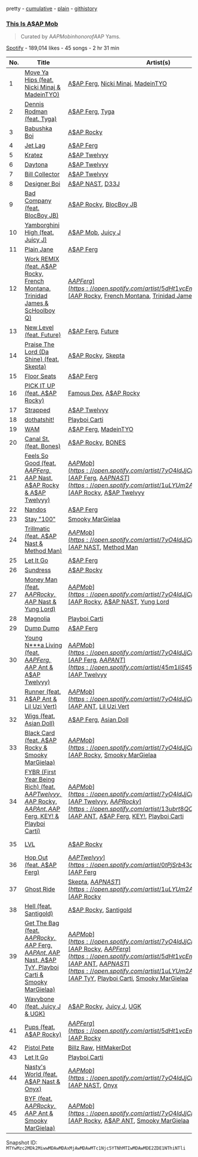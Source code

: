 pretty - [cumulative](/playlists/cumulative/37i9dQZF1DWXmxXDRgAKVq.md) - [plain](/playlists/plain/37i9dQZF1DWXmxXDRgAKVq) - [githistory](https://github.githistory.xyz/mackorone/spotify-playlist-archive/blob/main/playlists/plain/37i9dQZF1DWXmxXDRgAKVq)

### [This Is A$AP Mob](https://open.spotify.com/playlist/37i9dQZF1DWXmxXDRgAKVq)

> Curated by A$AP Mob in honor of A$AP Yams.

[Spotify](https://open.spotify.com/user/spotify) - 189,014 likes - 45 songs - 2 hr 31 min

| No. | Title | Artist(s) | Album | Length |
|---|---|---|---|---|
| 1 | [Move Ya Hips \(feat\. Nicki Minaj & MadeinTYO\)](https://open.spotify.com/track/13v5IXnvO2BccWwOx5rb4s) | [A$AP Ferg](https://open.spotify.com/artist/5dHt1vcEm9qb8fCyLcB3HL), [Nicki Minaj](https://open.spotify.com/artist/0hCNtLu0JehylgoiP8L4Gh), [MadeinTYO](https://open.spotify.com/artist/5SyGEPymt1G2uto47tVWvZ) | [Floor Seats II](https://open.spotify.com/album/0QcZ0udPMK7JkcZW3ptDXV) | 2:24 |
| 2 | [Dennis Rodman \(feat\. Tyga\)](https://open.spotify.com/track/2N8jIpNMutjwnt50OroVVL) | [A$AP Ferg](https://open.spotify.com/artist/5dHt1vcEm9qb8fCyLcB3HL), [Tyga](https://open.spotify.com/artist/5LHRHt1k9lMyONurDHEdrp) | [Floor Seats II](https://open.spotify.com/album/0QcZ0udPMK7JkcZW3ptDXV) | 3:18 |
| 3 | [Babushka Boi](https://open.spotify.com/track/643PW82aBMUa1FiWi5VQY7) | [A$AP Rocky](https://open.spotify.com/artist/13ubrt8QOOCPljQ2FL1Kca) | [Babushka Boi](https://open.spotify.com/album/3zOkSAbg9o7gQ3yXtZhx5v) | 3:07 |
| 4 | [Jet Lag](https://open.spotify.com/track/0AUurCHJ6A8Ua4yXyKXNuM) | [A$AP Ferg](https://open.spotify.com/artist/5dHt1vcEm9qb8fCyLcB3HL) | [Floor Seats](https://open.spotify.com/album/0Q3h1Bm5T7QPo8lI1S9mT6) | 3:23 |
| 5 | [Kratez](https://open.spotify.com/track/3eYXE4SPxwKUVQhRmJS5fD) | [A$AP Twelvyy](https://open.spotify.com/artist/0tPjSrb43a58uznKru1k2P) | [Before Noon](https://open.spotify.com/album/2uckSYAOC5DPO2poCKPYTl) | 3:04 |
| 6 | [Daytona](https://open.spotify.com/track/2YlK5QOMovLtTN10pWAYyd) | [A$AP Twelvyy](https://open.spotify.com/artist/0tPjSrb43a58uznKru1k2P) | [Before Noon](https://open.spotify.com/album/2uckSYAOC5DPO2poCKPYTl) | 3:12 |
| 7 | [Bill Collector](https://open.spotify.com/track/1hgJMdjMg5eyPqWlkVePxx) | [A$AP Twelvyy](https://open.spotify.com/artist/0tPjSrb43a58uznKru1k2P) | [Before Noon](https://open.spotify.com/album/2uckSYAOC5DPO2poCKPYTl) | 2:51 |
| 8 | [Designer Boi](https://open.spotify.com/track/5ZHdSdhLl9d79wasqTn3Ax) | [A$AP NAST](https://open.spotify.com/artist/1uLYUm2A6kpFYAECfAFoH1), [D33J](https://open.spotify.com/artist/6DIUUnQRMBTkigLlsAxblR) | [Designer Boi](https://open.spotify.com/album/7Lo5YxRSpt9VcQlxGbIxpa) | 2:10 |
| 9 | [Bad Company \(feat\. BlocBoy JB\)](https://open.spotify.com/track/3ZYwSDF9knZI0RVlKR4PHC) | [A$AP Rocky](https://open.spotify.com/artist/13ubrt8QOOCPljQ2FL1Kca), [BlocBoy JB](https://open.spotify.com/artist/4TEJudQY2pXxVHPE3gD2EU) | [Bad Company \(feat\. BlocBoy JB\)](https://open.spotify.com/album/2IB4u7CExI80gM2KbkDtDp) | 3:03 |
| 10 | [Yamborghini High \(feat\. Juicy J\)](https://open.spotify.com/track/2rqUblDWJKlMVwh9uJc0Vv) | [A$AP Mob](https://open.spotify.com/artist/7yO4IdJjCEPz7YgZMe25iS), [Juicy J](https://open.spotify.com/artist/5gCRApTajqwbnHHPbr2Fpi) | [Yamborghini High \(feat\. Juicy J\)](https://open.spotify.com/album/788rHiWVrWzM8dF7IiumCB) | 5:02 |
| 11 | [Plain Jane](https://open.spotify.com/track/4dVpf9jZjcORqGTLUaeYj9) | [A$AP Ferg](https://open.spotify.com/artist/5dHt1vcEm9qb8fCyLcB3HL) | [Still Striving](https://open.spotify.com/album/0tQ7Iu6EicQTPyhYRNWjaT) | 2:53 |
| 12 | [Work REMIX \(feat\. A$AP Rocky, French Montana, Trinidad James & ScHoolboy Q\)](https://open.spotify.com/track/7xVLFuuYdAvcTfcP3IG3dS) | [A$AP Ferg](https://open.spotify.com/artist/5dHt1vcEm9qb8fCyLcB3HL), [A$AP Rocky](https://open.spotify.com/artist/13ubrt8QOOCPljQ2FL1Kca), [French Montana](https://open.spotify.com/artist/6vXTefBL93Dj5IqAWq6OTv), [Trinidad James](https://open.spotify.com/artist/0I5HubncQ8E1MFZOlPDY4J), [ScHoolboy Q](https://open.spotify.com/artist/5IcR3N7QB1j6KBL8eImZ8m) | [Trap Lord](https://open.spotify.com/album/3smlfAmejcKMmAPg1G2Kki) | 4:43 |
| 13 | [New Level \(feat\. Future\)](https://open.spotify.com/track/11BIoKDpTJHX5mZt6p566h) | [A$AP Ferg](https://open.spotify.com/artist/5dHt1vcEm9qb8fCyLcB3HL), [Future](https://open.spotify.com/artist/1RyvyyTE3xzB2ZywiAwp0i) | [New Level \(feat\. Future\)](https://open.spotify.com/album/2daK0IhzlPK3pF79yUGaNY) | 4:27 |
| 14 | [Praise The Lord \(Da Shine\) \(feat\. Skepta\)](https://open.spotify.com/track/7ycWLEP1GsNjVvcjawXz3z) | [A$AP Rocky](https://open.spotify.com/artist/13ubrt8QOOCPljQ2FL1Kca), [Skepta](https://open.spotify.com/artist/2p1fiYHYiXz9qi0JJyxBzN) | [TESTING](https://open.spotify.com/album/3MATDdrpHmQCmuOcozZjDa) | 3:25 |
| 15 | [Floor Seats](https://open.spotify.com/track/645O1frAHmClaFygFT9EZa) | [A$AP Ferg](https://open.spotify.com/artist/5dHt1vcEm9qb8fCyLcB3HL) | [Floor Seats](https://open.spotify.com/album/0Q3h1Bm5T7QPo8lI1S9mT6) | 2:37 |
| 16 | [PICK IT UP \(feat\. A$AP Rocky\)](https://open.spotify.com/track/3ncgNpxLoBQ65ABk4djDyd) | [Famous Dex](https://open.spotify.com/artist/0WOxhx4hikIsyF3CRPLC8W), [A$AP Rocky](https://open.spotify.com/artist/13ubrt8QOOCPljQ2FL1Kca) | [Pick It Up \(feat\. A$AP Rocky\)](https://open.spotify.com/album/4NaE34wj8KRWoxRmgbr915) | 3:11 |
| 17 | [Strapped](https://open.spotify.com/track/3U0xbYGTtYZAUv3lEwPebJ) | [A$AP Twelvyy](https://open.spotify.com/artist/0tPjSrb43a58uznKru1k2P) | [12](https://open.spotify.com/album/41tn9gcVocI693HtBidKfi) | 3:17 |
| 18 | [dothatshit!](https://open.spotify.com/track/1KzNsOkpQthVwpCJrADJEQ) | [Playboi Carti](https://open.spotify.com/artist/699OTQXzgjhIYAHMy9RyPD) | [Playboi Carti](https://open.spotify.com/album/4rJgzzfFHAVFhCSt2P4I3j) | 3:04 |
| 19 | [WAM](https://open.spotify.com/track/3tZmmHehdQv4dLyrDajMR0) | [A$AP Ferg](https://open.spotify.com/artist/5dHt1vcEm9qb8fCyLcB3HL), [MadeinTYO](https://open.spotify.com/artist/5SyGEPymt1G2uto47tVWvZ) | [Floor Seats](https://open.spotify.com/album/0Q3h1Bm5T7QPo8lI1S9mT6) | 2:37 |
| 20 | [Canal St\. \(feat\. Bones\)](https://open.spotify.com/track/0rBMP6VVGRgwnzZCLpijyl) | [A$AP Rocky](https://open.spotify.com/artist/13ubrt8QOOCPljQ2FL1Kca), [BONES](https://open.spotify.com/artist/5v2WhpA59TJSdPh7LCx1lN) | [AT.LONG.LAST.A$AP](https://open.spotify.com/album/3arNdjotCvtiiLFfjKngMc) | 3:47 |
| 21 | [Feels So Good \(feat\. A$AP Ferg, A$AP Nast, A$AP Rocky & A$AP Twelvyy\)](https://open.spotify.com/track/2GDurWqMjyoIN4tufyWMHw) | [A$AP Mob](https://open.spotify.com/artist/7yO4IdJjCEPz7YgZMe25iS), [A$AP Ferg](https://open.spotify.com/artist/5dHt1vcEm9qb8fCyLcB3HL), [A$AP NAST](https://open.spotify.com/artist/1uLYUm2A6kpFYAECfAFoH1), [A$AP Rocky](https://open.spotify.com/artist/13ubrt8QOOCPljQ2FL1Kca), [A$AP Twelvyy](https://open.spotify.com/artist/0tPjSrb43a58uznKru1k2P) | [Feels So Good \(feat\. A$AP Ferg, A$AP Nast, A$AP Rocky & A$AP Twelvyy\)](https://open.spotify.com/album/0fPPktynlWuMw4VOFGCS1Y) | 3:25 |
| 22 | [Nandos](https://open.spotify.com/track/5kk89RYrVuGGNtE2pilxci) | [A$AP Ferg](https://open.spotify.com/artist/5dHt1vcEm9qb8fCyLcB3HL) | [Still Striving](https://open.spotify.com/album/0tQ7Iu6EicQTPyhYRNWjaT) | 2:55 |
| 23 | [Stay "100"](https://open.spotify.com/track/1hJjKYqtVt47RmRR0Q1vDA) | [Smooky MarGielaa](https://open.spotify.com/artist/2HO2kO7O5gEnM91dhobllP) | [Stay "100"](https://open.spotify.com/album/1BexHfFIu0svjzHCW9xd9Q) | 3:12 |
| 24 | [Trillmatic \(feat\. A$AP Nast & Method Man\)](https://open.spotify.com/track/4QZxGuNnoAth7qxzVOd3oR) | [A$AP Mob](https://open.spotify.com/artist/7yO4IdJjCEPz7YgZMe25iS), [A$AP NAST](https://open.spotify.com/artist/1uLYUm2A6kpFYAECfAFoH1), [Method Man](https://open.spotify.com/artist/4VmEWwd8y9MCLwexFMdpwt) | [Trillmatic \(feat\. A$AP Nast & Method Man\)](https://open.spotify.com/album/1ImqgYGNjfTGYEfQMYYbRs) | 3:59 |
| 25 | [Let It Go](https://open.spotify.com/track/0jYgfSncMwfefAUpUMcM5X) | [A$AP Ferg](https://open.spotify.com/artist/5dHt1vcEm9qb8fCyLcB3HL) | [Trap Lord](https://open.spotify.com/album/3smlfAmejcKMmAPg1G2Kki) | 4:42 |
| 26 | [Sundress](https://open.spotify.com/track/2aPTvyE09vUCRwVvj0I8WK) | [A$AP Rocky](https://open.spotify.com/artist/13ubrt8QOOCPljQ2FL1Kca) | [Sundress](https://open.spotify.com/album/3AlyvIIMZyT5LjWFeK5LSl) | 2:38 |
| 27 | [Money Man \(feat\. A$AP Rocky, A$AP Nast & Yung Lord\)](https://open.spotify.com/track/0foRpYmPs9PHIAMyXa5bTc) | [A$AP Mob](https://open.spotify.com/artist/7yO4IdJjCEPz7YgZMe25iS), [A$AP Rocky](https://open.spotify.com/artist/13ubrt8QOOCPljQ2FL1Kca), [A$AP NAST](https://open.spotify.com/artist/1uLYUm2A6kpFYAECfAFoH1), [Yung Lord](https://open.spotify.com/artist/17laxOcCw3XXLtLNndY9n5) | [Cozy Tapes: Vol\. 1 Friends \-](https://open.spotify.com/album/3RaACfwYTY9uiDy3VSWLLc) | 3:32 |
| 28 | [Magnolia](https://open.spotify.com/track/1e1JKLEDKP7hEQzJfNAgPl) | [Playboi Carti](https://open.spotify.com/artist/699OTQXzgjhIYAHMy9RyPD) | [Playboi Carti](https://open.spotify.com/album/4rJgzzfFHAVFhCSt2P4I3j) | 3:01 |
| 29 | [Dump Dump](https://open.spotify.com/track/2xgX6htrEkyF90i6cwnOf6) | [A$AP Ferg](https://open.spotify.com/artist/5dHt1vcEm9qb8fCyLcB3HL) | [Trap Lord](https://open.spotify.com/album/3smlfAmejcKMmAPg1G2Kki) | 3:34 |
| 30 | [Young N\*\*\*a Living \(feat\. A$AP Ferg, A$AP Ant & A$AP Twelvyy\)](https://open.spotify.com/track/3u9HxfcMCFYwJ2R0nkpDWV) | [A$AP Mob](https://open.spotify.com/artist/7yO4IdJjCEPz7YgZMe25iS), [A$AP Ferg](https://open.spotify.com/artist/5dHt1vcEm9qb8fCyLcB3HL), [A$AP ANT](https://open.spotify.com/artist/45m1IiS45uD1HcPlYkNWKj), [A$AP Twelvyy](https://open.spotify.com/artist/0tPjSrb43a58uznKru1k2P) | [Cozy Tapes: Vol\. 1 Friends \-](https://open.spotify.com/album/3RaACfwYTY9uiDy3VSWLLc) | 4:18 |
| 31 | [Runner \(feat\. A$AP Ant & Lil Uzi Vert\)](https://open.spotify.com/track/44gZSuP2nPUvab9ajBrnVM) | [A$AP Mob](https://open.spotify.com/artist/7yO4IdJjCEPz7YgZMe25iS), [A$AP ANT](https://open.spotify.com/artist/45m1IiS45uD1HcPlYkNWKj), [Lil Uzi Vert](https://open.spotify.com/artist/4O15NlyKLIASxsJ0PrXPfz) | [Cozy Tapes: Vol\. 1 Friends \-](https://open.spotify.com/album/3RaACfwYTY9uiDy3VSWLLc) | 3:19 |
| 32 | [Wigs \(feat\. Asian Doll\)](https://open.spotify.com/track/4UyN7m30nQQmhyzfhAwNjH) | [A$AP Ferg](https://open.spotify.com/artist/5dHt1vcEm9qb8fCyLcB3HL), [Asian Doll](https://open.spotify.com/artist/4guK7U9J36z76E1tWecJ0J) | [Floor Seats](https://open.spotify.com/album/0Q3h1Bm5T7QPo8lI1S9mT6) | 3:39 |
| 33 | [Black Card \(feat\. A$AP Rocky & Smooky MarGielaa\)](https://open.spotify.com/track/7yIxGTsByzEpbxmZtyP6rO) | [A$AP Mob](https://open.spotify.com/artist/7yO4IdJjCEPz7YgZMe25iS), [A$AP Rocky](https://open.spotify.com/artist/13ubrt8QOOCPljQ2FL1Kca), [Smooky MarGielaa](https://open.spotify.com/artist/2HO2kO7O5gEnM91dhobllP) | [Cozy Tapes Vol\. 2: Too Cozy](https://open.spotify.com/album/0qr1Fvi1haEDWVbFtekZLb) | 1:59 |
| 34 | [FYBR \(First Year Being Rich\) \(feat\. A$AP Twelvyy, A$AP Rocky, A$AP Ant, A$AP Ferg, KEY! & Playboi Carti\)](https://open.spotify.com/track/1jNrotshHZUS2wj7MU6Lw9) | [A$AP Mob](https://open.spotify.com/artist/7yO4IdJjCEPz7YgZMe25iS), [A$AP Twelvyy](https://open.spotify.com/artist/0tPjSrb43a58uznKru1k2P), [A$AP Rocky](https://open.spotify.com/artist/13ubrt8QOOCPljQ2FL1Kca), [A$AP ANT](https://open.spotify.com/artist/45m1IiS45uD1HcPlYkNWKj), [A$AP Ferg](https://open.spotify.com/artist/5dHt1vcEm9qb8fCyLcB3HL), [KEY!](https://open.spotify.com/artist/2tMOCIpxj6jwM9e6pmwGiP), [Playboi Carti](https://open.spotify.com/artist/699OTQXzgjhIYAHMy9RyPD) | [Cozy Tapes Vol\. 2: Too Cozy](https://open.spotify.com/album/0qr1Fvi1haEDWVbFtekZLb) | 3:31 |
| 35 | [LVL](https://open.spotify.com/track/4dz4nfY5LeFUR99uspA5e6) | [A$AP Rocky](https://open.spotify.com/artist/13ubrt8QOOCPljQ2FL1Kca) | [LONG.LIVE.A$AP \(Deluxe Version\)](https://open.spotify.com/album/1E1eyI5uGllppJZCxNoF9w) | 3:40 |
| 36 | [Hop Out \(feat\. A$AP Ferg\)](https://open.spotify.com/track/0wSeTpuEBS5uloIJ9tGhFi) | [A$AP Twelvyy](https://open.spotify.com/artist/0tPjSrb43a58uznKru1k2P), [A$AP Ferg](https://open.spotify.com/artist/5dHt1vcEm9qb8fCyLcB3HL) | [12](https://open.spotify.com/album/41tn9gcVocI693HtBidKfi) | 2:42 |
| 37 | [Ghost Ride](https://open.spotify.com/track/4bdEXTweGw1O4IEMbnn5Tv) | [Skepta](https://open.spotify.com/artist/2p1fiYHYiXz9qi0JJyxBzN), [A$AP NAST](https://open.spotify.com/artist/1uLYUm2A6kpFYAECfAFoH1), [A$AP Rocky](https://open.spotify.com/artist/13ubrt8QOOCPljQ2FL1Kca) | [Vicious EP](https://open.spotify.com/album/1dSvdsbgLtbSd7vUckHvKS) | 3:27 |
| 38 | [Hell \(feat\. Santigold\)](https://open.spotify.com/track/793xe74Xm4VFkkAOI6eZvy) | [A$AP Rocky](https://open.spotify.com/artist/13ubrt8QOOCPljQ2FL1Kca), [Santigold](https://open.spotify.com/artist/6Jrxnp0JgqmeUX1veU591p) | [LONG.LIVE.A$AP \(Deluxe Version\)](https://open.spotify.com/album/1E1eyI5uGllppJZCxNoF9w) | 3:51 |
| 39 | [Get The Bag \(feat\. A$AP Rocky, A$AP Ferg, A$AP Ant, A$AP Nast, A$AP TyY, Playboi Carti & Smooky MarGielaa\)](https://open.spotify.com/track/2AyyImkxFBEhfPmIe46Ppl) | [A$AP Mob](https://open.spotify.com/artist/7yO4IdJjCEPz7YgZMe25iS), [A$AP Rocky](https://open.spotify.com/artist/13ubrt8QOOCPljQ2FL1Kca), [A$AP Ferg](https://open.spotify.com/artist/5dHt1vcEm9qb8fCyLcB3HL), [A$AP ANT](https://open.spotify.com/artist/45m1IiS45uD1HcPlYkNWKj), [A$AP NAST](https://open.spotify.com/artist/1uLYUm2A6kpFYAECfAFoH1), [A$AP TyY](https://open.spotify.com/artist/3XRvpMCFnLf5pF3uiiuLfY), [Playboi Carti](https://open.spotify.com/artist/699OTQXzgjhIYAHMy9RyPD), [Smooky MarGielaa](https://open.spotify.com/artist/2HO2kO7O5gEnM91dhobllP) | [Cozy Tapes Vol\. 2: Too Cozy](https://open.spotify.com/album/0qr1Fvi1haEDWVbFtekZLb) | 4:16 |
| 40 | [Wavybone \(feat\. Juicy J & UGK\)](https://open.spotify.com/track/5cYZm4KeDKM8Pw8z5XRKJt) | [A$AP Rocky](https://open.spotify.com/artist/13ubrt8QOOCPljQ2FL1Kca), [Juicy J](https://open.spotify.com/artist/5gCRApTajqwbnHHPbr2Fpi), [UGK](https://open.spotify.com/artist/6ZhjJOJXXwnPS8PrXdmjLw) | [AT.LONG.LAST.A$AP](https://open.spotify.com/album/3arNdjotCvtiiLFfjKngMc) | 5:03 |
| 41 | [Pups \(feat\. A$AP Rocky\)](https://open.spotify.com/track/4qqFsDCGpuIBMiMxjJB8w4) | [A$AP Ferg](https://open.spotify.com/artist/5dHt1vcEm9qb8fCyLcB3HL), [A$AP Rocky](https://open.spotify.com/artist/13ubrt8QOOCPljQ2FL1Kca) | [Floor Seats](https://open.spotify.com/album/0Q3h1Bm5T7QPo8lI1S9mT6) | 2:28 |
| 42 | [Pistol Pete](https://open.spotify.com/track/1LdS21yZTO99iKADCvw9Nb) | [Billz Raw](https://open.spotify.com/artist/5rtWbKKiBOSJDWtvjI1V4k), [HitMakerDot](https://open.spotify.com/artist/6e8macKAt7kcUL5t18ltsg) | [Pistol Pete](https://open.spotify.com/album/35F7pXOirNFkTuXfh3Ou4U) | 3:20 |
| 43 | [Let It Go](https://open.spotify.com/track/23QyE9GQpXsX9WgEDADMa6) | [Playboi Carti](https://open.spotify.com/artist/699OTQXzgjhIYAHMy9RyPD) | [Playboi Carti](https://open.spotify.com/album/4rJgzzfFHAVFhCSt2P4I3j) | 2:30 |
| 44 | [Nasty's World \(feat\. A$AP Nast & Onyx\)](https://open.spotify.com/track/2fCoq1wZzsa18L8mD33iuM) | [A$AP Mob](https://open.spotify.com/artist/7yO4IdJjCEPz7YgZMe25iS), [A$AP NAST](https://open.spotify.com/artist/1uLYUm2A6kpFYAECfAFoH1), [Onyx](https://open.spotify.com/artist/10Khz9BDdDT2mzm3330Cvu) | [Cozy Tapes: Vol\. 1 Friends \-](https://open.spotify.com/album/3RaACfwYTY9uiDy3VSWLLc) | 3:58 |
| 45 | [BYF \(feat\. A$AP Rocky, A$AP Ant & Smooky MarGielaa\)](https://open.spotify.com/track/6g5exlGGjNqJwIK6OQoolD) | [A$AP Mob](https://open.spotify.com/artist/7yO4IdJjCEPz7YgZMe25iS), [A$AP Rocky](https://open.spotify.com/artist/13ubrt8QOOCPljQ2FL1Kca), [A$AP ANT](https://open.spotify.com/artist/45m1IiS45uD1HcPlYkNWKj), [Smooky MarGielaa](https://open.spotify.com/artist/2HO2kO7O5gEnM91dhobllP) | [Cozy Tapes Vol\. 2: Too Cozy](https://open.spotify.com/album/0qr1Fvi1haEDWVbFtekZLb) | 2:54 |

Snapshot ID: `MTYwMzc2MDk2MiwwMDAwMDAxMjAwMDAwMTc1Njc5YTNhMTIwMDAwMDE2ZDE1NThiNTli`